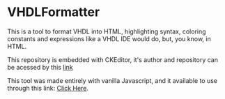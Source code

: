 # VHDLFormatter

This is a tool to format VHDL into HTML, highlighting syntax, coloring constants and expressions like a VHDL IDE would do, but, you know, in HTML.

This repository is embedded with CKEditor, it's author and repository can be acessed by this [link](https://github.com/ckeditor/ckeditor-dev)

This tool was made entirely with vanilla Javascript, and it available to use through this link: [Click Here](https://cdn.rawgit.com/GuilhermeRossato/VHDLFormatter/master/index.html).